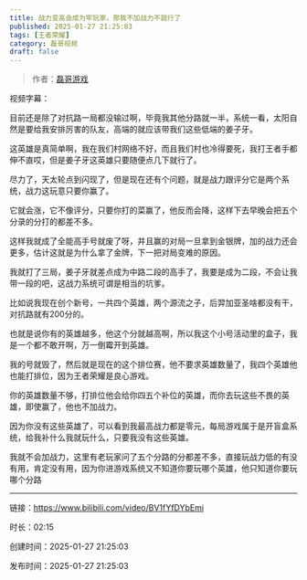 ```yaml
---
title: 战力变高会成为牢玩家，那我不加战力不就行了
published: 2025-01-27 21:25:03
tags: [王者荣耀]
category: 磊哥视频
draft: false
---
```



> 作者：[磊哥游戏](https://space.bilibili.com/268941858?spm_id_from=333.788.upinfo.head.click)

视频字幕：

目前还是除了对抗路一局都没输过啊，毕竟我其他分路就一半，系统一看，太阳自然是要给我安排厉害的队友，高端的就应该带我们这些低端的姜子牙。

这英雄是真简单啊，我在我们村网络不好，而且我们村也冷得要死，我打王者手都伸不直哎，但是姜子牙这英雄只要随便点几下就行了。

尽力了，天太轮点到闪现了，但是现在还有个问题，就是战力跟评分它是两个系统，战力这玩意只要你赢了。

它就会涨，它不像评分，只要你打的菜赢了，他反而会降，这样下去早晚会把五个分录的分打的都差不多。

这样我就成了全能高手号就废了呀，并且赢的对局一旦拿到金银牌，加的战力还会更多，估计这就是为什么拿了金牌，下一把对局变难的原因。

我就打了三局，姜子牙就差点成为中路二段的高手了，我要是成为二段，不会让我带一段的吧，这战力系统可谓是相当的坑爹。

比如说我现在创个新号，一共四个英雄，两个源流之子，后羿加亚圣啥都没有干，对抗路就有200分的。

也就是说你有的英雄越多，他这个分就越高啊，所以我这个小号活动里的盒子，我是一个都不敢开啊，万一倒霉开到英雄。

我的号就毁了，然后就是现在的这个排位赛，他不要求英雄数量了，我四个英雄他也能打排位，因为王者荣耀是良心游戏。

你的英雄数量不够，打排位他会给你四五个补位的英雄，而你去玩这些不畏的英雄，即使赢了，他也不加战力。

因为你没有这些英雄了，可以看到我最高战力都是零元，每局游戏属于是开盲盒系统，给我补什么我就玩什么，只要我没有这些英雄。

我就不会加战力，这里有老玩家问了五个分路的分都差不多，直接玩战力低的有没有用，肯定没有用，因为你进游戏系统又不知道你要玩哪个英雄，他只知道你要玩哪个分路

---


链接：https://www.bilibili.com/video/BV1fYfDYbEmi



时长：02:15

创建时间：2025-01-27 21:25:03

发布时间：2025-01-27 21:25:03
